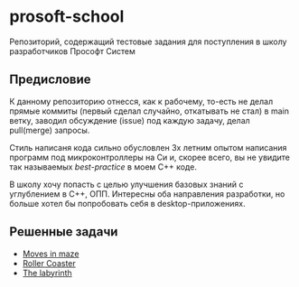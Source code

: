 # prosoft-school
Репозиторий, содержащий тестовые задания для поступления в школу разработчиков Прософт Систем

## Предисловие
К данному репозиторию отнесся, как к рабочему, то-есть не делал прямые коммиты (первый сделал случайно, откатывать не стал) в main ветку, заводил обсуждение (issue) под каждую задачу, делал pull(merge) запросы.

Стиль написаня кода сильно обусловлен 3х летним опытом написания программ под микроконтроллеры на Си и, скорее всего, вы не увидите так называемых *best-practice* в моем С++ коде.

В школу хочу попасть с целью улучшения базовых знаний с углублением в С++, ОПП. Интересны оба направления разработки, но больше хотел бы попробовать себя в desktop-приложениях.

## Решенные задачи
- [Moves in maze](Moves%20in%20maze/moves_in_maze.md)
- [Roller Coaster](Roller%20Coaster/roller_coaster.md)
- [The labyrinth](The%20labyrinth/the_labyrinth.md)
